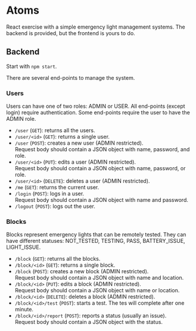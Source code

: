 Atoms
=====

React exercise with a simple emergency light management systems. The backend is
provided, but the frontend is yours to do.  

Backend
-------

Start with `npm start`.

There are several end-points to manage the system.

### Users

Users can have one of two roles: ADMIN or USER. All end-points (except login)
require authentication. Some end-points require the user to have the ADMIN
role.

- `/user` (`GET`): returns all the users.
- `/user/<id>` (`GET`): returns a single user. 
- `/user` (`POST`): creates a new user (ADMIN restricted).  
  Request body should contain a JSON object with name, password, and role. 
- `/user/<id>` (`PUT`): edits a user (ADMIN restricted).  
  Request body should contain a JSON object with name, password, or role. 
- `/user/<id>` (`DELETE`): deletes a user (ADMIN restricted).
- `/me` (`GET`): returns the current user.
- `/login` (`POST`): logs in a user.  
  Request body should contain a JSON object with name and password.
- `/logout` (`POST`): logs out the user.  

### Blocks

Blocks represent emergency lights that can be remotely tested. They can have
different statuses: NOT_TESTED, TESTING, PASS, BATTERY_ISSUE, LIGHT_ISSUE.

- `/block` (`GET`): returns all the blocks.
- `/block/<id>` (`GET`): returns a single block. 
- `/block` (`POST`): creates a new block (ADMIN restricted).  
  Request body should contain a JSON object with name and location. 
- `/block/<id>` (`PUT`): edits a block (ADMIN restricted).  
  Request body should contain a JSON object with name or location. 
- `/block/<id>` (`DELETE`): deletes a block (ADMIN restricted).
- `/block/<id>/test` (`POST`): starts a test. The tes will complete after one minute.
- `/block/<id>/report` (`POST`): reports a status (usually an issue).  
  Request body should contain a JSON object with the status.

